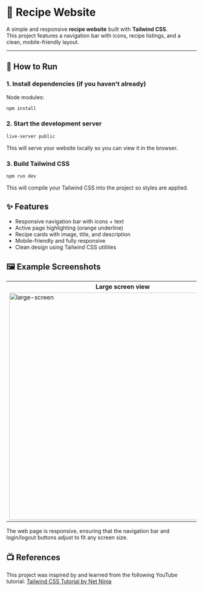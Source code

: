 # 🍳 Recipe Website

A simple and responsive **recipe website** built with **Tailwind CSS**.  
This project features a navigation bar with icons, recipe listings, and a clean, mobile-friendly layout.

---

## 🏃 How to Run

### 1. Install dependencies (if you haven’t already)
Node modules:
```bash
npm install
```

### 2. Start the development server
```bash
live-server public
```
This will serve your website locally so you can view it in the browser.

### 3. Build Tailwind CSS
```bash
npm run dev
```
This will compile your Tailwind CSS into the project so styles are applied.

## ✨ Features
- Responsive navigation bar with icons + text
- Active page highlighting (orange underline)
- Recipe cards with image, title, and description
- Mobile-friendly and fully responsive
- Clean design using Tailwind CSS utilities

## 🖼 Example Screenshots
<table>
  <tr>
    <th>Large screen view</th>
    <th>Small screen view</th>
  </tr>
  <tr>
    <td>
      <img height="600" alt="large-screen" src="https://github.com/user-attachments/assets/4d4e6f92-058d-4802-972f-072845d25dc6" />
    </td>
    <td>
      <img height="600" alt="small-screen" src="https://github.com/user-attachments/assets/fbdfae5a-f055-4ad2-acfa-1cdb41999971" />
    </td>
  </tr>
</table>
The web page is responsive, ensuring that the navigation bar and login/logout buttons adjust to fit any screen size.

## 📺 References
This project was inspired by and learned from the following YouTube tutorial:
<a href="https://www.youtube.com/watch?v=bxmDnn7lrnk&list=PL4cUxeGkcC9gpXORlEHjc5bgnIi5HEGhw&index=1">Tailwind CSS Tutorial by Net Ninja</a>
